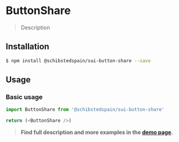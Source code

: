 # ButtonShare

> Description

<!-- ![](./assets/preview.png) -->

## Installation

```sh
$ npm install @schibstedspain/sui-button-share --save
```

## Usage

### Basic usage
```js
import ButtonShare from '@schibstedspain/sui-button-share'

return (<ButtonShare />)
```


> **Find full description and more examples in the [demo page](#).**